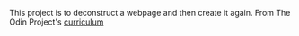 This project is to deconstruct a webpage and then create it again. From The Odin Project's [curriculum](http://www.theodinproject.com/courses/web-development-101/lessons/html-css)